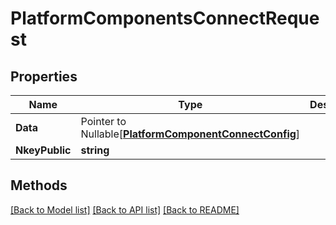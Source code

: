 # PlatformComponentsConnectRequest

## Properties

Name | Type | Description | Notes
------------ | ------------- | ------------- | -------------
**Data** | Pointer to Nullable[[**PlatformComponentConnectConfig**](PlatformComponentConnectConfig.md)] |  | [optional] 
**NkeyPublic** | **string** |  | 

## Methods


[[Back to Model list]](../README.md#documentation-for-models) [[Back to API list]](../README.md#documentation-for-api-endpoints) [[Back to README]](../README.md)


